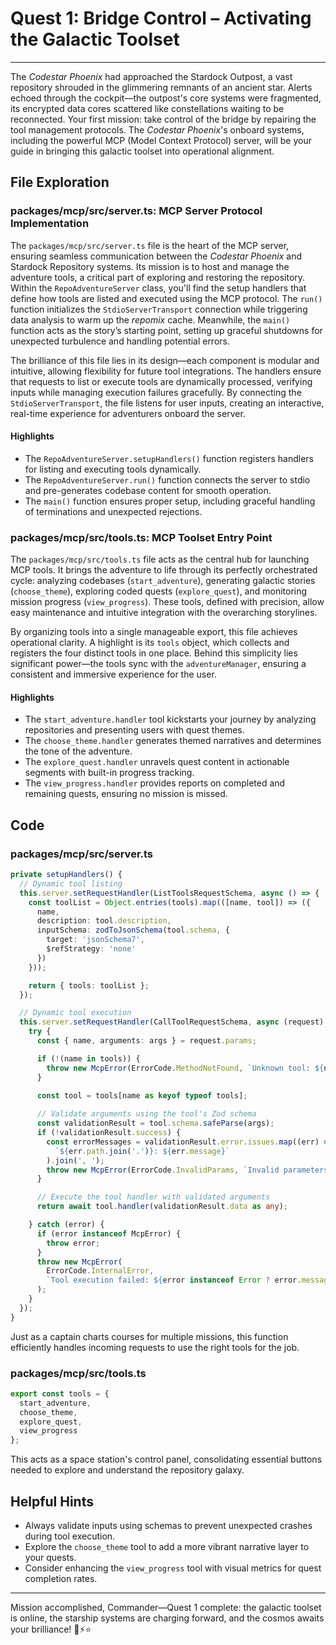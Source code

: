 # Quest 1: Bridge Control – Activating the Galactic Toolset
---

The *Codestar Phoenix* had approached the Stardock Outpost, a vast repository shrouded in the glimmering remnants of an ancient star. Alerts echoed through the cockpit—the outpost's core systems were fragmented, its encrypted data cores scattered like constellations waiting to be reconnected. Your first mission: take control of the bridge by repairing the tool management protocols. The *Codestar Phoenix*'s onboard systems, including the powerful MCP (Model Context Protocol) server, will be your guide in bringing this galactic toolset into operational alignment.

## File Exploration

### packages/mcp/src/server.ts: MCP Server Protocol Implementation
The `packages/mcp/src/server.ts` file is the heart of the MCP server, ensuring seamless communication between the *Codestar Phoenix* and Stardock Repository systems. Its mission is to host and manage the adventure tools, a critical part of exploring and restoring the repository. Within the `RepoAdventureServer` class, you'll find the setup handlers that define how tools are listed and executed using the MCP protocol. The `run()` function initializes the `StdioServerTransport` connection while triggering data analysis to warm up the *repomix* cache. Meanwhile, the `main()` function acts as the story’s starting point, setting up graceful shutdowns for unexpected turbulence and handling potential errors.

The brilliance of this file lies in its design—each component is modular and intuitive, allowing flexibility for future tool integrations. The handlers ensure that requests to list or execute tools are dynamically processed, verifying inputs while managing execution failures gracefully. By connecting the `StdioServerTransport`, the file listens for user inputs, creating an interactive, real-time experience for adventurers onboard the server.

#### Highlights
- The `RepoAdventureServer.setupHandlers()` function registers handlers for listing and executing tools dynamically.
- The `RepoAdventureServer.run()` function connects the server to stdio and pre-generates codebase content for smooth operation.
- The `main()` function ensures proper setup, including graceful handling of terminations and unexpected rejections.

### packages/mcp/src/tools.ts: MCP Toolset Entry Point
The `packages/mcp/src/tools.ts` file acts as the central hub for launching MCP tools. It brings the adventure to life through its perfectly orchestrated cycle: analyzing codebases (`start_adventure`), generating galactic stories (`choose_theme`), exploring coded quests (`explore_quest`), and monitoring mission progress (`view_progress`). These tools, defined with precision, allow easy maintenance and intuitive integration with the overarching storylines.

By organizing tools into a single manageable export, this file achieves operational clarity. A highlight is its `tools` object, which collects and registers the four distinct tools in one place. Behind this simplicity lies significant power—the tools sync with the `adventureManager`, ensuring a consistent and immersive experience for the user.

#### Highlights
- The `start_adventure.handler` tool kickstarts your journey by analyzing repositories and presenting users with quest themes.
- The `choose_theme.handler` generates themed narratives and determines the tone of the adventure.
- The `explore_quest.handler` unravels quest content in actionable segments with built-in progress tracking.
- The `view_progress.handler` provides reports on completed and remaining quests, ensuring no mission is missed.

## Code

### packages/mcp/src/server.ts
```typescript
private setupHandlers() {
  // Dynamic tool listing
  this.server.setRequestHandler(ListToolsRequestSchema, async () => {
    const toolList = Object.entries(tools).map(([name, tool]) => ({
      name,
      description: tool.description,
      inputSchema: zodToJsonSchema(tool.schema, { 
        target: 'jsonSchema7',
        $refStrategy: 'none'
      })
    }));

    return { tools: toolList };
  });

  // Dynamic tool execution
  this.server.setRequestHandler(CallToolRequestSchema, async (request) => {
    try {
      const { name, arguments: args } = request.params;

      if (!(name in tools)) {
        throw new McpError(ErrorCode.MethodNotFound, `Unknown tool: ${name}`);
      }

      const tool = tools[name as keyof typeof tools];
      
      // Validate arguments using the tool's Zod schema
      const validationResult = tool.schema.safeParse(args);
      if (!validationResult.success) {
        const errorMessages = validationResult.error.issues.map((err) => 
          `${err.path.join('.')}: ${err.message}`
        ).join(', ');
        throw new McpError(ErrorCode.InvalidParams, `Invalid parameters: ${errorMessages}`);
      }

      // Execute the tool handler with validated arguments
      return await tool.handler(validationResult.data as any);

    } catch (error) {
      if (error instanceof McpError) {
        throw error;
      }
      throw new McpError(
        ErrorCode.InternalError,
        `Tool execution failed: ${error instanceof Error ? error.message : String(error)}`
      );
    }
  });
}
```
Just as a captain charts courses for multiple missions, this function efficiently handles incoming requests to use the right tools for the job.

### packages/mcp/src/tools.ts
```typescript
export const tools = {
  start_adventure,
  choose_theme,
  explore_quest,
  view_progress
};
```
This acts as a space station's control panel, consolidating essential buttons needed to explore and understand the repository galaxy.

## Helpful Hints

- Always validate inputs using schemas to prevent unexpected crashes during tool execution.
- Explore the `choose_theme` tool to add a more vibrant narrative layer to your quests.
- Consider enhancing the `view_progress` tool with visual metrics for quest completion rates.

---

Mission accomplished, Commander—Quest 1 complete: the galactic toolset is online, the starship systems are charging forward, and the cosmos awaits your brilliance! 🚀⚡⭐